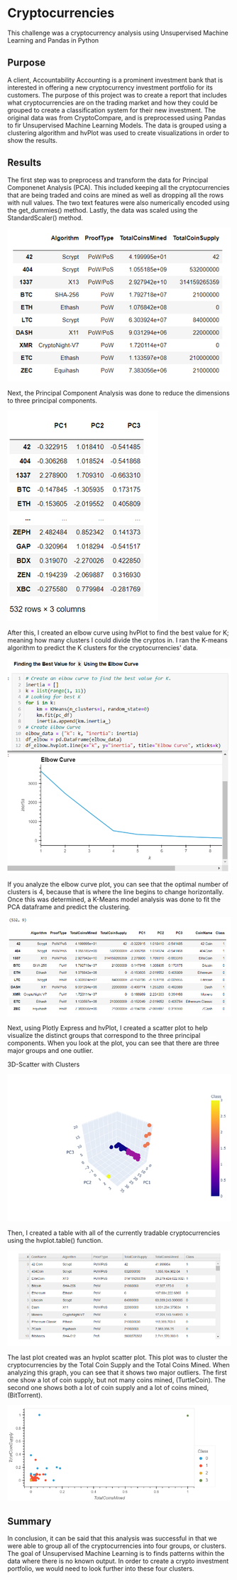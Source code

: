 # Cryptocurrencies

This challenge was a cryptocurrency analysis using Unsupervised Machine Learning and Pandas in Python

## Purpose

A client, Accountability Accounting is a prominent investment bank that is interested in offering a new cryptocurrency investment portfolio for its customers. The purpose of this project was to create a report that includes what cryptocurrencies are on the trading market and how they could be grouped to create a classification system for their new investment. The original data was from CryptoCompare, and is preprocessed using Pandas to fir Unsupervised Machine Learning Models. The data is grouped using a clustering algorithm and hvPlot was used to create visualizations in order to show the results.

## Results

The first step was to preprocess and transform the data for Principal Componenet Analysis (PCA). This included keeping all the cryptocurrencies that are being traded and coins are mined as well as dropping all the rows with null values. The two text features were also numerically encoded using the get_dummies() method. Lastly, the data was scaled using the StandardScaler() method.

![Alt text](images/Deliverable1.PNG)

Next, the Principal Component Analysis was done to reduce the dimensions to three principal components.

![Alt text](images/PCA.PNG)

After this, I created an elbow curve using hvPlot to find the best value for K; meaning how many clusters I could divide the cryptos in. I ran the K-means algorithm to predict the K clusters for the cryptocurrencies' data.

![Alt text](images/ELbow_curve.PNG)

If you analyze the elbow curve plot, you can see that the optimal number of clusters is 4, because that is where the line begins to change horizontally. Once this was determined, a K-Means model analysis was done to fit the PCA dataframe and predict the clustering. 

![Alt text](images/K-Means.PNG)

Next, using Plotly Express and hvPlot, I created a scatter plot to help visualize the distinct groups that correspond to the three principal components. When you look at the plot, you can see that there are three major groups and one outlier.

3D-Scatter with Clusters

![Alt text](images/newplot.png)

Then, I created a table with all of the currently tradable cryptocurrencies using the hvplot.table() function.

![Alt text](images/Tradable%20Currencies.PNG)

The last plot created was an hvplot scatter plot. This plot was to cluster the cryptocurrencies by the Total Coin Supply and the Total Coins Mined. When analyzing this graph, you can see that it shows two major outliers. The first one show a lot of coin supply, but not many coins mined, (TurtleCoin). The second one shows both a lot of coin supply and a lot of coins mined, (BitTorrent).

![Alt text](images/bokeh_plot%20(3).png)

## Summary

In conclusion, it can be said that this analysis was successful in that we were able to group all of the cryptocurrencies into four groups, or clusters. The goal of Unsupervised Machine Learning is to finds patterns within the data where there is no known output. In order to create a crypto investment portfolio, we would need to look further into these four clusters.